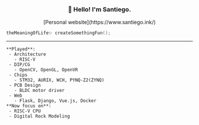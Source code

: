 <h3 align="center"> 👋 Hello! I'm Santiego. </h3>

<p align="center">
[Personal website](https://www.santiego.ink/)
</p>

```cpp
theMeaningOfLife✨ createSomethingFun();
```

---
```
**Played**:
 - Architecture
   - RISC-V
 - DIP/CG
   - OpenCV, OpenGL, OpenVR
 - Chips
   - STM32, AURIX, WCH, PYNQ-Z2(ZYNQ) 
 - PCB Design
   - BLDC motor driver
 - Web
   - Flask, Django, Vue.js, Docker
**Now focus on**:
 - RISC-V CPU
 - Digital Rock Modeling
```


<!--
**MrAMS/MrAMS** is a ✨ _special_ ✨ repository because its `README.md` (this file) appears on your GitHub profile.

Here are some ideas to get you started:

- 🔭 I’m currently working on ...
- 🌱 I’m currently learning ...
- 👯 I’m looking to collaborate on ...
- 🤔 I’m looking for help with ...
- 💬 Ask me about ...
- 📫 How to reach me: ...
- 😄 Pronouns: ...
- ⚡ Fun fact: ...
-->
